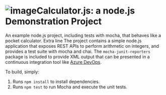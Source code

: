 ![image](https://github.com/Tahakhanzadazzz/calculator/assets/96124536/dbe3f135-4378-47b3-86b5-edab86cefcea)Calculator.js: a node.js Demonstration Project
==============================================
An example node.js project, including tests with mocha, that behaves like
a pocket calculator.
Extra line
The project contains a simple node.js application that exposes REST APIs
to perform arithmetic on integers, and provides a test suite with mocha
and chai.  The `mocha-junit-reporters` package is included to provide XML
output that can be presented in a continuous integration tool like
[Azure DevOps](https://azure.com/devops).

To build, simply:

1. Runs `npm install` to install dependencies.
2. Runs `npm test` to run Mocha and execute the unit tests.

